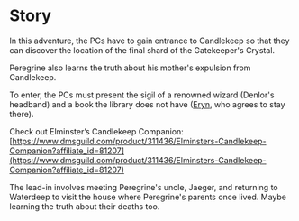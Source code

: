 

# Story

In this adventure, the PCs have to gain entrance to Candlekeep so that they can discover the location of the final shard of the Gatekeeper's Crystal.

Peregrine also learns the truth about his mother's expulsion from Candlekeep.

To enter, the PCs must present the sigil of a renowned wizard (Denlor's headband) and a book the library does not have ([Eryn](../Characters/Eryn/%21index.md), who agrees to stay there).

Check out Elminster’s Candlekeep Companion: [https://www.dmsguild.com/product/311436/Elminsters-Candlekeep-Companion?affiliate_id=81207](https://www.dmsguild.com/product/311436/Elminsters-Candlekeep-Companion?affiliate_id=81207)

The lead-in involves meeting Peregrine's uncle, Jaeger, and returning to Waterdeep to visit the house where Peregrine's parents once lived. Maybe learning the truth about their deaths too.